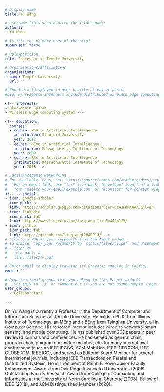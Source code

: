 ```yaml
---
# Display name
title: Yu Wang

# Username (this should match the folder name)
authors:
- Yu Wang

# Is this the primary user of the site?
superuser: false

# Role/position
role: Professor at Temple University

# Organizations/Affiliations
organizations:
- name: Temple University
  url: ""

# Short bio (displayed in user profile at end of posts)
#bio: My research interests include distributed wireless edge computing and blockchain systems.

<!-- interests:
- Blockchain System 
- Wireless Edge Computing System -->

<!-- education:
  courses:
  - course: PhD in Artificial Intelligence
    institution: Stanford University
    year: 2012
  - course: MEng in Artificial Intelligence
    institution: Massachusetts Institute of Technology
    year: 2009
  - course: BSc in Artificial Intelligence
    institution: Massachusetts Institute of Technology
    year: 2008 -->

# Social/Academic Networking
# For available icons, see: https://sourcethemes.com/academic/docs/page-builder/#icons
#   For an email link, use "fas" icon pack, "envelope" icon, and a link in the
#   form "mailto:your-email@example.com" or "#contact" for contact widget.
<!-- -- social:
- icon: google-scholar
  icon_pack: ai
  link: https://scholar.google.com/citations?user=qcAJFdMAAAAJ&hl=en
- icon: linkedin
  icon_pack: fab
  link: https://www.linkedin.com/in/qiang-liu-6b4424129/
- icon: github
  icon_pack: fab
  link: https://github.com/liuqiang12040913/ -->
# Link to a PDF of your resume/CV from the About widget.
# To enable, copy your resume/CV to `static/files/cv.pdf` and uncomment the lines below.
# - icon: cv
#   icon_pack: ai
#   link: files/cv.pdf

# Enter email to display Gravatar (if Gravatar enabled in Config)
email: ""

# Organizational groups that you belong to (for People widget)
#   Set this to `[]` or comment out if you are not using People widget.
user_groups:
  - Collaborators

---
```

Dr. Yu Wang is currently a Professor in the Department of Computer and Information Sciences at Temple University. He holds a Ph.D. from Illinois Institute of Technology, an MEng and a BEng from Tsinghua University, all in Computer Science. His research interest includes wireless networks, smart sensing, and mobile computing. He has published over 200 papers in peer reviewed journals and conferences. He has served as general chair, program chair, program committee member, etc. for many international conferences (such as IEEE IPCCC, ACM MobiHoc, IEEE INFOCOM, IEEE GLOBECOM, IEEE ICC), and served as Editorial Board Member for several international journals, including IEEE Transactions on Parallel and Distributed Systems. He is a recipient of Ralph E. Powe Junior Faculty Enhancement Awards from Oak Ridge Associated Universities (2006), Outstanding Faculty Research Award from College of Computing and Informatics at the University of North Carolina at Charlotte (2008), Fellow of IEEE (2018), and ACM Distinguished Member (2020).

<!-- ### Research Interests

* Computer Vision
* Machine Learning
* Image and Video Processing
 -->

